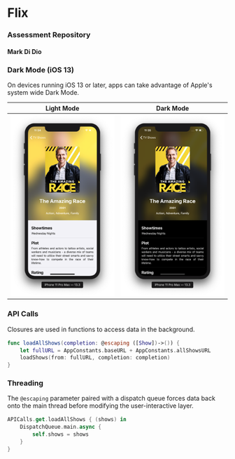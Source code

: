 # Flix
### Assessment Repository
#### Mark Di Dio

### Dark Mode (iOS 13)

On devices running iOS 13 or later, apps can take advantage of Apple's system wide Dark Mode.

Light Mode|Dark Mode
:-:|:-:
![](examples/Screen%20Shot%202020-01-25%20at%2011.34.56%20am.png)  |  ![](examples/Screen%20Shot%202020-01-25%20at%2011.35.08%20am.png)

### API Calls

Closures are used in functions to access data in the background.

```swift
func loadAllShows(completion: @escaping ([Show])->()) {
    let fullURL = AppConstants.baseURL + AppConstants.allShowsURL
    loadShows(from: fullURL, completion: completion)
}
```

### Threading

The `@escaping` parameter paired with a dispatch queue forces data back onto the main thread before modifying the user-interactive layer.

```swift
APICalls.get.loadAllShows { (shows) in
    DispatchQueue.main.async {
        self.shows = shows
    }
}
```
